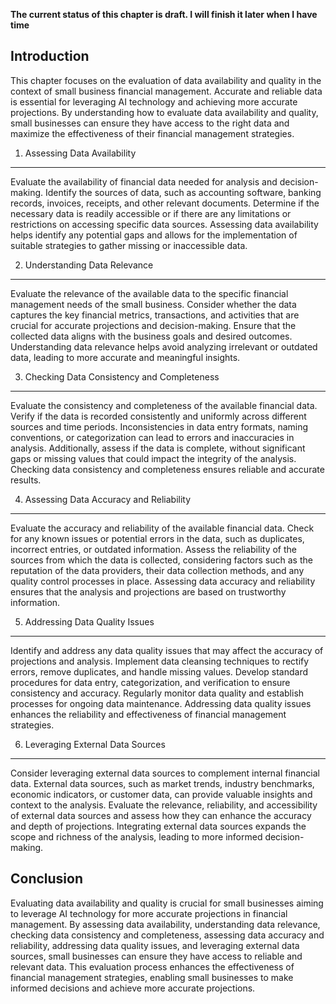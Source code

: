 **The current status of this chapter is draft. I will finish it later when I have time**

Introduction
------------

This chapter focuses on the evaluation of data availability and quality in the context of small business financial management. Accurate and reliable data is essential for leveraging AI technology and achieving more accurate projections. By understanding how to evaluate data availability and quality, small businesses can ensure they have access to the right data and maximize the effectiveness of their financial management strategies.

1. Assessing Data Availability
------------------------------

Evaluate the availability of financial data needed for analysis and decision-making. Identify the sources of data, such as accounting software, banking records, invoices, receipts, and other relevant documents. Determine if the necessary data is readily accessible or if there are any limitations or restrictions on accessing specific data sources. Assessing data availability helps identify any potential gaps and allows for the implementation of suitable strategies to gather missing or inaccessible data.

2. Understanding Data Relevance
-------------------------------

Evaluate the relevance of the available data to the specific financial management needs of the small business. Consider whether the data captures the key financial metrics, transactions, and activities that are crucial for accurate projections and decision-making. Ensure that the collected data aligns with the business goals and desired outcomes. Understanding data relevance helps avoid analyzing irrelevant or outdated data, leading to more accurate and meaningful insights.

3. Checking Data Consistency and Completeness
---------------------------------------------

Evaluate the consistency and completeness of the available financial data. Verify if the data is recorded consistently and uniformly across different sources and time periods. Inconsistencies in data entry formats, naming conventions, or categorization can lead to errors and inaccuracies in analysis. Additionally, assess if the data is complete, without significant gaps or missing values that could impact the integrity of the analysis. Checking data consistency and completeness ensures reliable and accurate results.

4. Assessing Data Accuracy and Reliability
------------------------------------------

Evaluate the accuracy and reliability of the available financial data. Check for any known issues or potential errors in the data, such as duplicates, incorrect entries, or outdated information. Assess the reliability of the sources from which the data is collected, considering factors such as the reputation of the data providers, their data collection methods, and any quality control processes in place. Assessing data accuracy and reliability ensures that the analysis and projections are based on trustworthy information.

5. Addressing Data Quality Issues
---------------------------------

Identify and address any data quality issues that may affect the accuracy of projections and analysis. Implement data cleansing techniques to rectify errors, remove duplicates, and handle missing values. Develop standard procedures for data entry, categorization, and verification to ensure consistency and accuracy. Regularly monitor data quality and establish processes for ongoing data maintenance. Addressing data quality issues enhances the reliability and effectiveness of financial management strategies.

6. Leveraging External Data Sources
-----------------------------------

Consider leveraging external data sources to complement internal financial data. External data sources, such as market trends, industry benchmarks, economic indicators, or customer data, can provide valuable insights and context to the analysis. Evaluate the relevance, reliability, and accessibility of external data sources and assess how they can enhance the accuracy and depth of projections. Integrating external data sources expands the scope and richness of the analysis, leading to more informed decision-making.

Conclusion
----------

Evaluating data availability and quality is crucial for small businesses aiming to leverage AI technology for more accurate projections in financial management. By assessing data availability, understanding data relevance, checking data consistency and completeness, assessing data accuracy and reliability, addressing data quality issues, and leveraging external data sources, small businesses can ensure they have access to reliable and relevant data. This evaluation process enhances the effectiveness of financial management strategies, enabling small businesses to make informed decisions and achieve more accurate projections.
